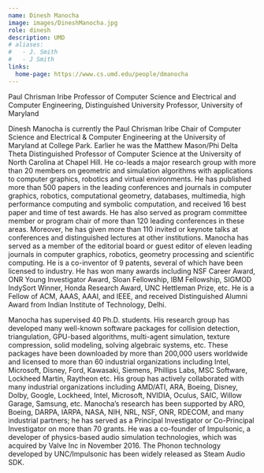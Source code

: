 ```yaml
---
name: Dinesh Manocha
image: images/DineshManocha.jpg
role: dinesh
description: UMD
# aliases:
#   - J. Smith
#   - J Smith
links:
  home-page: https://www.cs.umd.edu/people/dmanocha
---
```


Paul Chrisman Iribe Professor of Computer Science and Electrical and Computer Engineering, Distinguished University Professor, University of Maryland

Dinesh Manocha is currently the Paul Chrisman Iribe Chair of Computer Science and Electrical & Computer Engineering at the University of Maryland at College Park. Earlier he was the Matthew Mason/Phi Delta Theta Distinguished Professor of Computer Science at the University of North Carolina at Chapel Hill. He co-leads a major research group with more than 20 members on geometric and simulation algorithms with applications to computer graphics, robotics and virtual environments. He has published more than 500 papers in the leading conferences and journals in computer graphics, robotics, computational geometry, databases, multimedia, high performance computing and symbolic computation, and received 16 best paper and time of test awards. He has also served as program committee member or program chair of more than 120 leading conferences in these areas. Moreover, he has given more than 110 invited or keynote talks at conferences and distinguished lectures at other institutions. Manocha has served as a member of the editorial board or guest editor of eleven leading journals in computer graphics, robotics, geometry processing and scientific computing. He is a co-inventor of 9 patents, several of which have been licensed to industry. He has won many awards including NSF Career Award, ONR Young Investigator Award, Sloan Fellowship, IBM Fellowship, SIGMOD IndySort Winner, Honda Research Award, UNC Hettleman Prize, etc. He is a Fellow of ACM, AAAS, AAAI, and IEEE, and received Distinguished Alumni Award from Indian Institute of Technology, Delhi.

Manocha has supervised 40 Ph.D. students. His research group has developed many well-known software packages for collision detection, triangulation, GPU-based algorithms, multi-agent simulation, texture compression, solid modeling, solving algebraic systems, etc. These packages have been downloaded by more than 200,000 users worldwide and licensed to more than 60 industrial organizations including Intel, Microsoft, Disney, Ford, Kawasaki, Siemens, Phillips Labs, MSC Software, Lockheed Martin, Raytheon etc. His group has actively collaborated with many industrial organizations including AMD/ATI, ARA, Boeing, Disney, Dolby, Google, Lockheed, Intel, Microsoft, NVIDIA, Oculus, SAIC, Willow Garage, Samsung, etc. Manocha’s research has been supported by ARO, Boeing, DARPA, IARPA, NASA, NIH, NRL, NSF, ONR, RDECOM, and many industrial partners; he has served as a Principal Investigator or Co-Principal Investigator on more than 70 grants. He was a co-founder of Impulsonic, a developer of physics-based audio simulation technologies, which was acquired by Valve Inc in November 2016. The Phonon technology developed by UNC/Impulsonic has been widely released as Steam Audio SDK.
